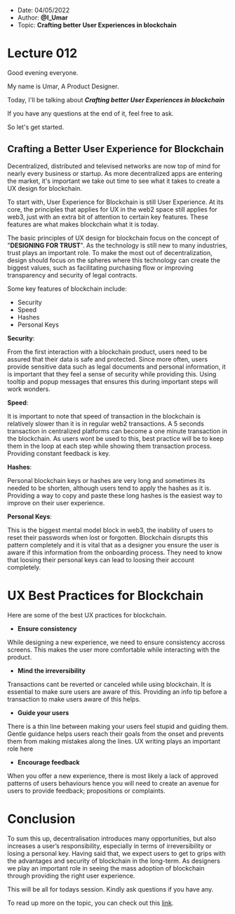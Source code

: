- Date: 04/05/2022
- Author: **@I_Umar**
- Topic: **Crafting better User Experiences in blockchain**

# Lecture 012

Good evening everyone.

My name is Umar, A Product Designer.

Today, I'll be talking about  **_Crafting better User Experiences in blockchain_**

If you have any questions at the end of it, feel free to ask.

So let's get started.

## Crafting a Better User Experience for Blockchain

Decentralized, distributed and televised networks are now top of mind for nearly every business or startup. As more decentralized apps are entering the market, 
it's important we take out time to see what it takes to create a UX design for blockchain.

To start with, User Experience for Blockchain is still User Experience. At its core, the principles that applies for UX in the web2 space still applies for web3, 
just with an extra bit of attention to certain key features. These features are what makes blockchain what it is today.

The basic principles of UX design for blockchain focus on the concept of "**DESIGNING FOR TRUST**". As the technology is still new to many industries, 
trust plays an important role. To make the most out of decentralization, design should focus on the spheres where this technology can create the biggest values, 
such as facilitating purchasing flow or improving transparency and security of legal contracts.

Some key features of blockchain include:

- Security
- Speed
- Hashes
- Personal Keys


**Security**:

From the first interaction with a blockchain product, users need to be assured that their data is safe and protected. Since more often, users provide sensitive
data such as legal documents and personal information, it is important that they feel a sense of security while providing this. 
Using tooltip and popup messages that ensures this during important steps will work wonders.

**Speed**:

It is important to note that speed of transaction in the blockchain is relatively slower than it is in regular web2 transactions. 
A 5 seconds transaction in centralized platforms can become a one minute transaction in the blockchain. As users wont be used to this, 
best practice will be to keep them in the loop at each step while showing them transaction process. Providing constant feedback is key.

**Hashes**:

Personal blockchain keys or hashes are very long and sometimes its needed to be shorten, although users tend to apply the hashes as it is. 
Providing a way to copy and paste these long hashes is the easiest way to improve on their user experience.

**Personal Keys**:

This is the biggest mental model block in web3, the inability of users to reset their passwords when lost or forgotten. 
Blockchain disrupts this pattern completely and it is vital that as a designer you ensure the user is aware if this information from the onboarding process. 
They need to know that loosing their personal keys can lead to loosing their account completely.

# UX Best Practices for Blockchain

Here are some of the best UX practices for blockchain.

* **Ensure consistency**

While designing a new experience, we need to ensure consistency accross screens. This makes the user more comfortable while interacting with the product.

* **Mind the irreversibility**

Transactions cant be reverted or canceled while using blockchain. It is essential to make sure users are aware of this. 
Providing an info tip before a transaction to make users aware of this helps.

* **Guide your users**

There is a thin line between making your users feel stupid and guiding them. 
Gentle guidance helps users reach their goals from the onset and prevents them from making mistakes along the lines. UX writing plays an important role here

* **Encourage feedback**

When you offer a new experience, 
there is most likely a lack of approved patterns of users behaviours hence you will need to create an avenue for users to provide feedback; propositions or complaints.

# Conclusion
To sum this up, decentralisation introduces many opportunities, but also increases a user’s responsibility, especially in terms of irreversibility or losing a 
personal key. Having said that, we expect users to get to grips with the advantages and security of blockchain in the long-term. 
As designers we play an important role in seeing the mass adoption of blockchain through providing the right user experience.

This will be all for todays session. Kindly ask questions if you have any.

To read up more on the topic, you can check out this [link](https://media.consensys.net/designing-for-blockchain-whats-different-and-what-s-at-stake-b867eeade1c9).

